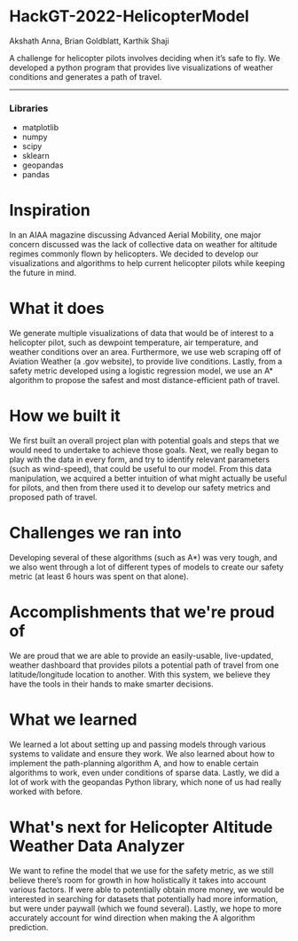 # HackGT-2022-HelicopterModel
<p>Akshath Anna, Brian Goldblatt, Karthik Shaji</p>

A challenge for helicopter pilots involves deciding when it’s safe to fly. We developed a python program that provides live visualizations of weather conditions and generates a path of travel.

---

<h3>Libraries</h3>
<ul>
  <li>matplotlib</li>
  <li>numpy</li>
  <li>scipy</li>
  <li>sklearn</li>
  <li>geopandas</li>
  <li>pandas</li>
</ul>

# Inspiration
In an AIAA magazine discussing Advanced Aerial Mobility, one major concern discussed was the lack of collective data on weather for altitude regimes commonly flown by helicopters. We decided to develop our visualizations and algorithms to help current helicopter pilots while keeping the future in mind.

# What it does
We generate multiple visualizations of data that would be of interest to a helicopter pilot, such as dewpoint temperature, air temperature, and weather conditions over an area. Furthermore, we use web scraping off of Aviation Weather (a .gov website), to provide live conditions. Lastly, from a safety metric developed using a logistic regression model, we use an A* algorithm to propose the safest and most distance-efficient path of travel.

# How we built it
We first built an overall project plan with potential goals and steps that we would need to undertake to achieve those goals. Next, we really began to play with the data in every form, and try to identify relevant parameters (such as wind-speed), that could be useful to our model. From this data manipulation, we acquired a better intuition of what might actually be useful for pilots, and then from there used it to develop our safety metrics and proposed path of travel.

# Challenges we ran into
Developing several of these algorithms (such as A*) was very tough, and we also went through a lot of different types of models to create our safety metric (at least 6 hours was spent on that alone).

# Accomplishments that we're proud of
We are proud that we are able to provide an easily-usable, live-updated, weather dashboard that provides pilots a potential path of travel from one latitude/longitude location to another. With this system, we believe they have the tools in their hands to make smarter decisions.

# What we learned
We learned a lot about setting up and passing models through various systems to validate and ensure they work. We also learned about how to implement the path-planning algorithm A, and how to enable certain algorithms to work, even under conditions of sparse data. Lastly, we did a lot of work with the geopandas Python library, which none of us had really worked with before.

# What's next for Helicopter Altitude Weather Data Analyzer
We want to refine the model that we use for the safety metric, as we still believe there’s room for growth in how holistically it takes into account various factors. If were able to potentially obtain more money, we would be interested in searching for datasets that potentially had more information, but were under paywall (which we found several). Lastly, we hope to more accurately account for wind direction when making the A algorithm prediction.
